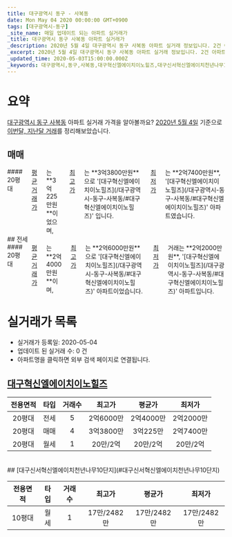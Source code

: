 ```yaml
---
title: 대구광역시 동구 - 사복동
date: Mon May 04 2020 00:00:00 GMT+0900
tags: [대구광역시-동구]
_site_name: 매일 업데이트 되는 아파트 실거래가
_title: 대구광역시 동구 사복동 아파트 실거래가
_description: 2020년 5월 4일 대구광역시 동구 사복동 아파트 실거래 정보입니다. 2건 아파트 정보가 있습니다.
_excerpt: 2020년 5월 4일 대구광역시 동구 사복동 아파트 실거래 정보입니다. 2건 아파트 정보가 있습니다.
_updated_time: 2020-05-03T15:00:00.000Z
_keywords: 대구광역시,동구,사복동,대구혁신엘에이치이노힐즈,대구신서혁신엘에이치천년나무10단지
---
```





# 요약
<ins>대구광역시 동구 사복동</ins> 아파트 실거래 가격을 알아볼까요? <ins>2020년 5월 4일</ins> 기준으로 <ins>이번달, 지난달 거래</ins>를 정리해보았습니다.

## 매매
<div class="container">
<div class="twelve columns" markdown="1">
#### 20평대
<ins>평균 거래가</ins>는 **3억225만원**이었으며, <ins>최고가</ins>는 **3억3800만원**으로 '[대구혁신엘에이치이노힐즈](/대구광역시-동구-사복동/#대구혁신엘에이치이노힐즈)' 입니다. <ins>최저가</ins>는 **2억7400만원**, '[대구혁신엘에이치이노힐즈](/대구광역시-동구-사복동/#대구혁신엘에이치이노힐즈)' 아파트였습니다.
</div>
</div>
## 전세
<div class="container">
<div class="twelve columns" markdown="1">
#### 20평대
<ins>평균 거래가</ins>는 **2억4000만원**이며, <ins>최고가</ins>는 **2억6000만원**으로 '[대구혁신엘에이치이노힐즈](/대구광역시-동구-사복동/#대구혁신엘에이치이노힐즈)' 아파트이었습니다. <ins>최저가</ins> 거래는 **2억2000만원**, '[대구혁신엘에이치이노힐즈](/대구광역시-동구-사복동/#대구혁신엘에이치이노힐즈)' 아파트입니다.
</div>
</div>



# 실거래가 목록
- 실거래가 등록일: 2020-05-04
- 업데이트 된 실거래 수: 0 건
- 아파트명을 클릭하면 외부 검색 페이지로 연결됩니다.

## [대구혁신엘에이치이노힐즈](#대구혁신엘에이치이노힐즈)

|전용면적|타입|거래수|최고가|평균가|최저가|
|:---:|:---:|:---:|:---:|:---:|:---:|
|20평대|<span class="deal-type-2">전세</span>|5|2억6000만|2억4000만|2억2000만|
|20평대|<span class="deal-type-1">매매</span>|4|3억3800만|3억225만|2억7400만|
|20평대|<span class="deal-type-3">월세</span>|1|20만/2억|20만/2억|20만/2억|

<br/>
## [대구신서혁신엘에이치천년나무10단지](#대구신서혁신엘에이치천년나무10단지)

|전용면적|타입|거래수|최고가|평균가|최저가|
|:---:|:---:|:---:|:---:|:---:|:---:|
|10평대|<span class="deal-type-3">월세</span>|1|17만/2482만|17만/2482만|17만/2482만|

<br/>



